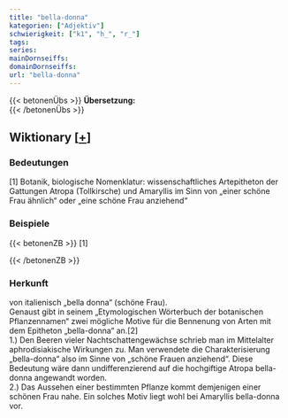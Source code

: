 ```yaml
---
title: "bella-donna"
kategorien: ["Adjektiv"]
schwierigkeit: ["k1", "h_", "r_"]
tags:
series:
mainDornseiffs:
domainDornseiffs:
url: "bella-donna"
---
```


{{< betonenÜbs >}}
**Übersetzung:**  
{{< /betonenÜbs >}}

## Wiktionary [[+](https://de.wiktionary.org/wiki/bella-donna)]

### Bedeutungen
[1] Botanik, biologische Nomenklatur: wissenschaftliches  Artepitheton der Gattungen Atropa (Tollkirsche) und Amaryllis im Sinn von „einer schöne Frau ähnlich“ oder „eine schöne Frau anziehend“  

### Beispiele
{{< betonenZB >}}
[1]  

{{< /betonenZB >}}
### Herkunft
von italienisch „bella donna“ (schöne Frau).  
Genaust gibt in seinem „Etymologischen Wörterbuch der botanischen Pflanzennamen“ zwei mögliche Motive für die Bennenung von Arten mit dem Epitheton „bella-donna“ an.[2]  
1.) Den Beeren vieler Nachtschattengewächse schrieb man im Mittelalter aphrodisiakische Wirkungen zu. Man verwendete die Charakterisierung „bella-donna“ also im Sinne von „schöne Frauen anziehend“. Diese Bedeutung wäre dann undifferenzierend auf die hochgiftige Atropa bella-donna angewandt worden.  
2.) Das Aussehen einer bestimmten Pflanze kommt demjenigen einer schönen Frau nahe. Ein solches Motiv liegt wohl bei Amaryllis bella-donna vor.  


